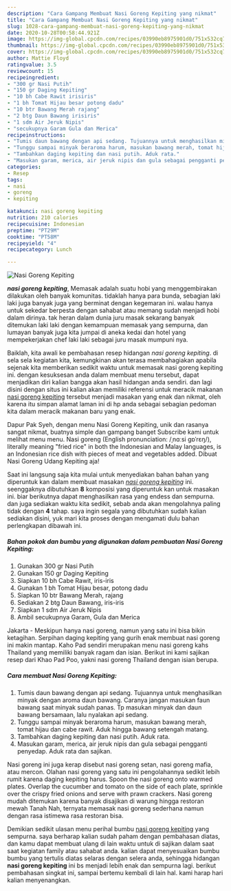 ```yaml
---
description: "Cara Gampang Membuat Nasi Goreng Kepiting yang nikmat"
title: "Cara Gampang Membuat Nasi Goreng Kepiting yang nikmat"
slug: 1028-cara-gampang-membuat-nasi-goreng-kepiting-yang-nikmat
date: 2020-10-28T00:58:44.921Z
image: https://img-global.cpcdn.com/recipes/03990eb8975901d0/751x532cq70/nasi-goreng-kepiting-foto-resep-utama.jpg
thumbnail: https://img-global.cpcdn.com/recipes/03990eb8975901d0/751x532cq70/nasi-goreng-kepiting-foto-resep-utama.jpg
cover: https://img-global.cpcdn.com/recipes/03990eb8975901d0/751x532cq70/nasi-goreng-kepiting-foto-resep-utama.jpg
author: Mattie Floyd
ratingvalue: 3.5
reviewcount: 15
recipeingredient:
- "300 gr Nasi Putih"
- "150 gr Daging Kepiting"
- "10 bh Cabe Rawit irisiris"
- "1 bh Tomat Hijau besar potong dadu"
- "10 btr Bawang Merah rajang"
- "2 btg Daun Bawang irisiris"
- "1 sdm Air Jeruk Nipis"
- "secukupnya Garam Gula dan Merica"
recipeinstructions:
- "Tumis daun bawang dengan api sedang. Tujuannya untuk menghasilkan minyak dengan aroma daun bawang. Caranya jangan masukan faun bawang saat minyak sudah panas. Tp masukan minyak dan daun bawang bersamaan, lalu nyalakan api sedang."
- "Tunggu sampai minyak beraroma harum, masukan bawang merah, tomat hijau dan cabe rawit. Aduk hingga bawang setengah matang."
- "Tambahkan daging kepiting dan nasi putih. Aduk rata."
- "Masukan garam, merica, air jeruk nipis dan gula sebagai pengganti penyedap. Aduk rata dan sajikan."
categories:
- Resep
tags:
- nasi
- goreng
- kepiting

katakunci: nasi goreng kepiting 
nutrition: 210 calories
recipecuisine: Indonesian
preptime: "PT29M"
cooktime: "PT58M"
recipeyield: "4"
recipecategory: Lunch

---
```



![Nasi Goreng Kepiting](https://img-global.cpcdn.com/recipes/03990eb8975901d0/751x532cq70/nasi-goreng-kepiting-foto-resep-utama.jpg)

<b><i>nasi goreng kepiting</i></b>, Memasak adalah suatu hobi yang menggembirakan dilakukan oleh banyak komunitas. tidaklah hanya para bunda, sebagian laki laki juga banyak juga yang berminat dengan kegemaran ini. walau hanya untuk sekedar berpesta dengan sahabat atau memang sudah menjadi hobi dalam dirinya. tak heran dalam dunia juru masak sekarang banyak ditemukan laki laki dengan kemampuan memasak yang sempurna, dan lumayan banyak juga kita jumpai di aneka kedai dan hotel yang mempekerjakan chef laki laki sebagai juru masak mumpuni nya.

Baiklah, kita awali ke pembahasan resep hidangan <i>nasi goreng kepiting</i>. di sela sela kegiatan kita, kemungkinan akan terasa membahagiakan apabila sejenak kita memberikan sedikit waktu untuk memasak nasi goreng kepiting ini. dengan kesuksesan anda dalam membuat menu tersebut, dapat menjadikan diri kalian bangga akan hasil hidangan anda sendiri. dan lagi disini dengan situs ini kalian akan memiliki referensi untuk meracik makanan <u>nasi goreng kepiting</u> tersebut menjadi masakan yang enak dan nikmat, oleh karena itu simpan alamat laman ini di hp anda sebagai sebagian pedoman kita dalam meracik makanan baru yang enak.

Dapur Pak Syeh, dengan menu Nasi Goreng Kepiting, unik dan rasanya sangat nikmat, buatnya simple dan gampang banget Subscribe kami untuk melihat menu menu. Nasi goreng (English pronunciation: /ˌnɑːsi ɡɒˈrɛŋ/), literally meaning &#34;fried rice&#34; in both the Indonesian and Malay languages, is an Indonesian rice dish with pieces of meat and vegetables added. Dibuat Nasi Goreng Udang Kepiting aja!


Saat ini langsung saja kita mulai untuk menyediakan bahan bahan yang diperuntuk kan dalam membuat masakan <u><i>nasi goreng kepiting</i></u> ini. seenggaknya dibutuhkan <b>8</b> komposisi yang diperuntuk kan untuk masakan ini. biar berikutnya dapat menghasilkan rasa yang endess dan sempurna. dan juga sediakan waktu kita sedikit, sebab anda akan mengolahnya paling tidak dengan <b>4</b> tahap. saya ingin segala yang dibutuhkan sudah kalian sediakan disini, yuk mari kita proses dengan mengamati dulu bahan perlengkapan dibawah ini.

<!--inarticleads1-->

##### Bahan pokok dan bumbu yang digunakan dalam pembuatan Nasi Goreng Kepiting:

1. Gunakan 300 gr Nasi Putih
1. Gunakan 150 gr Daging Kepiting
1. Siapkan 10 bh Cabe Rawit, iris-iris
1. Gunakan 1 bh Tomat Hijau besar, potong dadu
1. Siapkan 10 btr Bawang Merah, rajang
1. Sediakan 2 btg Daun Bawang, iris-iris
1. Siapkan 1 sdm Air Jeruk Nipis
1. Ambil secukupnya Garam, Gula dan Merica


Jakarta - Meskipun hanya nasi goreng, namun yang satu ini bisa bikin ketagihan. Serpihan daging kepiting yang gurih enak membuat nasi goreng ini makin mantap. Kaho Pad sendiri merupakan menu nasi goreng kahs Thailand yang memiliki banyak ragam dan isian. Berikut ini kami sajikan resep dari Khao Pad Poo, yakni nasi goreng Thailand dengan isian berupa. 

<!--inarticleads2-->

##### Cara membuat Nasi Goreng Kepiting:

1. Tumis daun bawang dengan api sedang. Tujuannya untuk menghasilkan minyak dengan aroma daun bawang. Caranya jangan masukan faun bawang saat minyak sudah panas. Tp masukan minyak dan daun bawang bersamaan, lalu nyalakan api sedang.
1. Tunggu sampai minyak beraroma harum, masukan bawang merah, tomat hijau dan cabe rawit. Aduk hingga bawang setengah matang.
1. Tambahkan daging kepiting dan nasi putih. Aduk rata.
1. Masukan garam, merica, air jeruk nipis dan gula sebagai pengganti penyedap. Aduk rata dan sajikan.


Nasi goreng ini juga kerap disebut nasi goreng setan, nasi goreng mafia, atau mercon. Olahan nasi goreng yang satu ini pengolahannya sedikit lebih rumit karena daging kepiting harus. Spoon the nasi goreng onto warmed plates. Overlap the cucumber and tomato on the side of each plate, sprinkle over the crispy fried onions and serve with prawn crackers. Nasi goreng mudah ditemukan karena banyak disajikan di warung hingga restoran mewah Tanah Nah, ternyata memasak nasi goreng sederhana namun dengan rasa istimewa rasa restoran bisa. 

Demikian sedikit ulasan menu perihal bumbu <u>nasi goreng kepiting</u> yang sempurna. saya berharap kalian sudah paham dengan pembahasan diatas, dan kamu dapat membuat ulang di lain waktu untuk di sajikan dalam saat saat kegiatan family atau sahabat anda. kalian dapat menyesuaikan bumbu bumbu yang tertulis diatas selaras dengan selera anda, sehingga hidangan <b>nasi goreng kepiting</b> ini bs menjadi lebih enak dan sempurna lagi. berikut pembahasan singkat ini, sampai bertemu kembali di lain hal. kami harap hari kalian menyenangkan.
